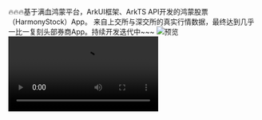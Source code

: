 🔥🔥🔥基于满血鸿蒙平台，ArkUI框架、ArkTS API开发的鸿蒙股票（HarmonyStock）App。
来自上交所与深交所的真实行情数据，最终达到几乎一比一复刻头部券商App。持续开发迭代中~~~
![预览](./Preview.gif)
![Mov预览](./Preview.mov)
